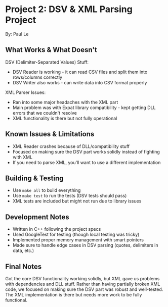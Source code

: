 # Project 2: DSV & XML Parsing Project
By: Paul Le 

## What Works & What Doesn't
 DSV (Delimiter-Separated Values) Stuff:
- DSV Reader is working - it can read CSV files and split them into rows/columns correctly
- DSV Writer also works - can write data into CSV format properly

 XML Parser Issues:
- Ran into some major headaches with the XML part
- Main problem was with Expat library compatibility - kept getting DLL errors that we couldn't resolve 
- XML functionality is there but not fully operational

## Known Issues & Limitations
- XML Reader crashes because of DLL/compatibility stuff
- Focused on making sure the DSV part works solidly instead of fighting with XML
- If you need to parse XML, you'll want to use a different implementation

## Building & Testing
- Use `make all` to build everything
- Use `make test` to run the tests (DSV tests should pass)
- XML tests are included but might not run due to library issues

## Development Notes
- Written in C++ following the project specs
- Used GoogleTest for testing (though local testing was tricky)
- Implemented proper memory management with smart pointers
- Made sure to handle edge cases in DSV parsing (quotes, delimiters in data, etc.)

## Final Notes
Got the core DSV functionality working solidly, but XML gave us problems with dependencies and DLL stuff. Rather than having partially broken XML code, we focused on making sure the DSV part was robust and well-tested. The XML implementation is there but needs more work to be fully functional.